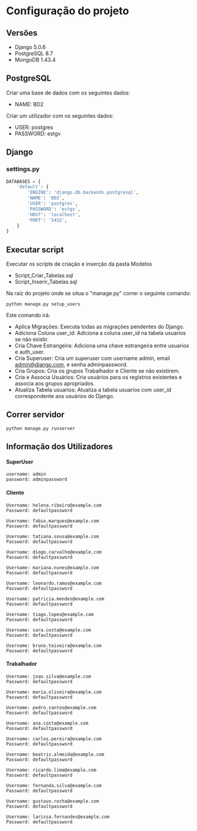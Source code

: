 # Configuração do projeto

## Versões

- Django 5.0.6
- PostgreSQL 8.7
- MongoDB 1.43.4

## PostgreSQL

Criar uma base de dados com os seguintes dados:

* NAME: BD2

Criar um utilizador com os seguintes dados:

* USER: postgres
* PASSWORD: estgv

## Django

### settings.py

```python
DATABASES = {
    'default': {
        'ENGINE': 'django.db.backends.postgresql',
        'NAME': 'BD2',
        'USER': 'postgres',
        'PASSWORD': 'estgv',
        'HOST': 'localhost',
        'PORT': '5432', 
    }
}
```

## Executar script

Executar os scripts de criação e inserção da pasta Modelos

- Script_Criar_Tabelas.sql
- Script_Inserir_Tabelas.sql

Na raíz do projeto onde se situa o "manage.py" correr o seguinte comando:

```shell
python manage.py setup_users
```

Este comando irá:

- Aplica Migrações: Executa todas as migrações pendentes do Django.
- Adiciona Coluna user_id: Adiciona a coluna user_id na tabela usuarios se não existir.
- Cria Chave Estrangeira: Adiciona uma chave estrangeira entre usuarios e auth_user.
- Cria Superuser: Cria um superuser com username admin, email admin@django.com, e senha adminpassword.
- Cria Grupos: Cria os grupos Trabalhador e Cliente se não existirem.
- Cria e Associa Usuários: Cria usuários para os registros existentes e associa aos grupos apropriados.
- Atualiza Tabela usuarios: Atualiza a tabela usuarios com user_id correspondente aos usuários do Django.

## Correr servidor

```shell
python manage.py runserver
```

## Informação dos Utilizadores

#### SuperUser

```
username: admin
password: adminpassword
```

#### Cliente

```
Username: helena.ribeiro@example.com
Password: defaultpassword

Username: fabio.marques@example.com
Password: defaultpassword

Username: tatiana.sousa@example.com
Password: defaultpassword

Username: diogo.carvalho@example.com
Password: defaultpassword

Username: mariana.nunes@example.com
Password: defaultpassword

Username: leonardo.ramos@example.com
Password: defaultpassword

Username: patricia.mendes@example.com
Password: defaultpassword

Username: tiago.lopes@example.com
Password: defaultpassword

Username: sara.costa@example.com
Password: defaultpassword

Username: bruno.teixeira@example.com
Password: defaultpassword
```

#### Trabalhador

```
Username: joao.silva@example.com
Password: defaultpassword

Username: maria.oliveira@example.com
Password: defaultpassword

Username: pedro.santos@example.com
Password: defaultpassword

Username: ana.costa@example.com
Password: defaultpassword

Username: carlos.pereira@example.com
Password: defaultpassword

Username: beatriz.almeida@example.com
Password: defaultpassword

Username: ricardo.lima@example.com
Password: defaultpassword

Username: fernanda.silva@example.com
Password: defaultpassword

Username: gustavo.rocha@example.com
Password: defaultpassword

Username: larissa.fernandes@example.com
Password: defaultpassword
```
